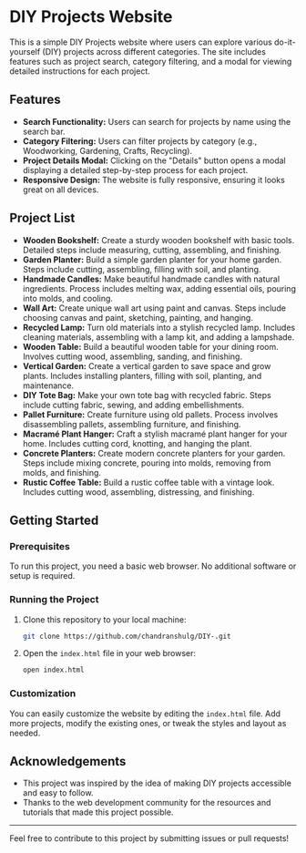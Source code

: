 # DIY Projects Website

This is a simple DIY Projects website where users can explore various do-it-yourself (DIY) projects across different categories. The site includes features such as project search, category filtering, and a modal for viewing detailed instructions for each project.

## Features

- **Search Functionality:** Users can search for projects by name using the search bar.
- **Category Filtering:** Users can filter projects by category (e.g., Woodworking, Gardening, Crafts, Recycling).
- **Project Details Modal:** Clicking on the "Details" button opens a modal displaying a detailed step-by-step process for each project.
- **Responsive Design:** The website is fully responsive, ensuring it looks great on all devices.

## Project List

- **Wooden Bookshelf:** Create a sturdy wooden bookshelf with basic tools. Detailed steps include measuring, cutting, assembling, and finishing.
- **Garden Planter:** Build a simple garden planter for your home garden. Steps include cutting, assembling, filling with soil, and planting.
- **Handmade Candles:** Make beautiful handmade candles with natural ingredients. Process includes melting wax, adding essential oils, pouring into molds, and cooling.
- **Wall Art:** Create unique wall art using paint and canvas. Steps include choosing canvas and paint, sketching, painting, and hanging.
- **Recycled Lamp:** Turn old materials into a stylish recycled lamp. Includes cleaning materials, assembling with a lamp kit, and adding a lampshade.
- **Wooden Table:** Build a beautiful wooden table for your dining room. Involves cutting wood, assembling, sanding, and finishing.
- **Vertical Garden:** Create a vertical garden to save space and grow plants. Includes installing planters, filling with soil, planting, and maintenance.
- **DIY Tote Bag:** Make your own tote bag with recycled fabric. Steps include cutting fabric, sewing, and adding embellishments.
- **Pallet Furniture:** Create furniture using old pallets. Process involves disassembling pallets, assembling furniture, and finishing.
- **Macramé Plant Hanger:** Craft a stylish macramé plant hanger for your home. Includes cutting cord, knotting, and hanging the plant.
- **Concrete Planters:** Create modern concrete planters for your garden. Steps include mixing concrete, pouring into molds, removing from molds, and finishing.
- **Rustic Coffee Table:** Build a rustic coffee table with a vintage look. Includes cutting wood, assembling, distressing, and finishing.

## Getting Started

### Prerequisites

To run this project, you need a basic web browser. No additional software or setup is required.

### Running the Project

1. Clone this repository to your local machine:
    ```bash
    git clone https://github.com/chandranshulg/DIY-.git
    ```

2. Open the `index.html` file in your web browser:
    ```bash
    open index.html
    ```

### Customization

You can easily customize the website by editing the `index.html` file. Add more projects, modify the existing ones, or tweak the styles and layout as needed.

## Acknowledgements

- This project was inspired by the idea of making DIY projects accessible and easy to follow.
- Thanks to the web development community for the resources and tutorials that made this project possible.

---

Feel free to contribute to this project by submitting issues or pull requests!
